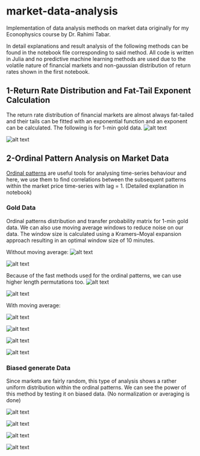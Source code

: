 # market-data-analysis
Implementation of data analysis methods on market data originally for my Econophysics course by Dr. Rahimi Tabar.

In detail explanations and result analysis of the following methods can be found in the notebook file corresponding to said method. All code is written in Julia and no predictive machine learning methods are used due to the volatile nature of financial markets and non-gaussian distribution of return rates shown in the first notebook.

## 1-Return Rate Distribution and Fat-Tail Exponent Calculation
The return rate distribution of financial markets are almost always fat-tailed and their tails can be fitted with an exponential function and an exponent can be calculated. The following is for 1-min gold data.
![alt text](figs/1-1.png)

![alt text](figs/1-2.png)

## 2-Ordinal Pattern Analysis on Market Data
[Ordinal patterns](https://www.researchgate.net/figure/Ordinal-patterns-of-length-W-4-and-corresponding-permutation-indices_fig1_265272228) are useful tools for analysing time-series behaviour and here, we use them to find correlations between the subsequent patterns within the market price time-series with lag = 1. (Detailed explanation in notebook)

### Gold Data
Ordinal patterns distribution and transfer probability matrix for 1-min gold data. We can also use moving average windows to reduce noise on our data. The window size is calculated using a Kramers–Moyal expansion approach resulting in an optimal window size of 10 minutes.

Without moving average:
![alt text](figs/2-1.png)

![alt text](figs/2-2.png)

Because of the fast methods used for the ordinal patterns, we can use higher length permutations too.
![alt text](figs/2-3.png)

![alt text](figs/2-4.png)

With moving average:

![alt text](figs/2-5.png)

![alt text](figs/2-6.png)

![alt text](figs/2-7.png)

![alt text](figs/2-8.png)

### Biased generate Data
Since markets are fairly random, this type of analysis shows a rather uniform distribution within the ordinal patterns. We can see the power of this method by testing it on biased data. (No normalization or averaging is done)

![alt text](figs/2-9.png)

![alt text](figs/2-10.png)

![alt text](figs/2-11.png)

![alt text](figs/2-12.png)
